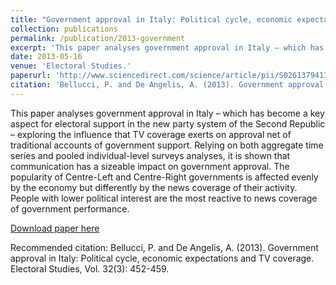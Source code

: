 ```yaml
---
title: "Government approval in Italy: Political cycle, economic expectations and TV coverage"
collection: publications
permalink: /publication/2013-government
excerpt: 'This paper analyses government approval in Italy – which has become a key aspect for electoral support in the new party system of the Second Republic – exploring the influence that TV coverage exerts on approval net of traditional accounts of government support. Relying on both aggregate time series and pooled individual-level surveys analyses, it is shown that communication has a sizeable impact on government approval. The popularity of Centre-Left and Centre-Right governments is affected evenly by the economy but differently by the news coverage of their activity. People with lower political interest are the most reactive to news coverage of government performance.'
date: 2013-05-16
venue: 'Electoral Studies.'
paperurl: 'http://www.sciencedirect.com/science/article/pii/S0261379413000644'
citation: 'Bellucci, P. and De Angelis, A. (2013). Government approval in Italy: Political cycle, economic expectations and TV coverage. Electoral Studies, Vol. 32(3): 452-459.'
---
```


This paper analyses government approval in Italy – which has become a
key aspect for electoral support in the new party system of the Second
Republic – exploring the influence that TV coverage exerts on approval
net of traditional accounts of government support. Relying on both
aggregate time series and pooled individual-level surveys analyses, it
is shown that communication has a sizeable impact on government approval.
The popularity of Centre-Left and Centre-Right governments is affected
evenly by the economy but differently by the news coverage of their
activity. People with lower political interest are the most reactive to
news coverage of government performance.

[Download paper
here](http://www.sciencedirect.com/science/article/pii/S0261379413000644)

Recommended citation: Bellucci, P. and De Angelis, A. (2013). Government
approval in Italy: Political cycle, economic expectations and TV
coverage. Electoral Studies, Vol. 32(3): 452-459.

